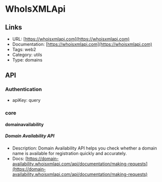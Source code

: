 # WhoIsXMLApi

## Links

* URL: [https://whoisxmlapi.com](https://whoisxmlapi.com)
* Documentation: [https://whoisxmlapi.com](https://whoisxmlapi.com)
* Tags: web2
* Category: utils
* Type: domains

## API

### Authentication

* apiKey: query

### core

#### domainavailability

##### Domain Availability API

* Description: Domain Availability API helps you check whether a domain name is available for registration quickly and accurately.
* Docs: [https://domain-availability.whoisxmlapi.com/api/documentation/making-requests](https://domain-availability.whoisxmlapi.com/api/documentation/making-requests)
